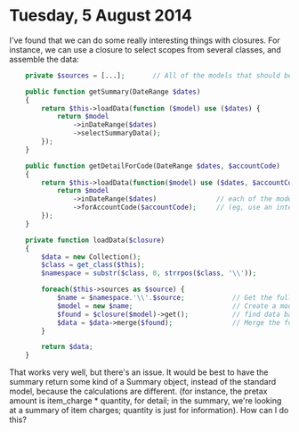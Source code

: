 Tuesday, 5 August 2014
=======================
I've found that we can do some really interesting things with closures. For instance, we can use a closure to select scopes from several classes, and assemble the data:

```php
    private $sources = [...];       // All of the models that should be used to collect data

    public function getSummary(DateRange $dates)
    {
        return $this->loadData(function ($model) use ($dates) {
            return $model
                ->inDateRange($dates)
                ->selectSummaryData();
        });
    }

    public function getDetailForCode(DateRange $dates, $accountCode)
    {
        return $this->loadData(function($model) use ($dates, $accountCode) {
            return $model
                ->inDateRange($dates)               // each of the models must include these scopes
                ->forAccountCode($accountCode);     // (eg, use an interface)
        });
    }

    private function loadData($closure)
    {
        $data = new Collection();                   
        $class = get_class($this);
        $namespace = substr($class, 0, strrpos($class, '\\')); 

        foreach($this->sources as $source) {            
            $name = $namespace.'\\'.$source;            // Get the fully namespaced name of the model
            $model = new $name;                         // Create a model object to search
            $found = $closure($model)->get();           // find data based on the closure
            $data = $data->merge($found);               // Merge the found data with the collection
        }

        return $data;
    }
```

That works very well, but there's an issue. It would be best to have the summary return some kind of a Summary object, instead of the standard model, because the calculations are different. (for instance, the pretax amount is item_charge * quantity, for detail; in the summary, we're looking at a summary of item charges; quantity is just for information). How can I do this?


